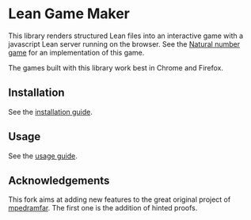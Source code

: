 # Lean Game Maker

This library renders structured Lean files into an interactive game with a javascript Lean server running on the browser.
See the [Natural number game](https://wwwf.imperial.ac.uk/~buzzard/xena/natural_number_game/) for an implementation of this game.

The games built with this library work best in Chrome and Firefox.

## Installation

See the [installation guide](https://github.com/mmasdeu/Lean-game-maker/blob/master/INSTALL.md).

## Usage

See the [usage guide](https://github.com/mmasdeu/Lean-game-maker/blob/master/USAGE.md).

## Acknowledgements

This fork aims at adding new features to the great original project of [mpedramfar](https://github.com/mpedramfar/Lean-game-maker/). The first one is the addition of hinted proofs.
